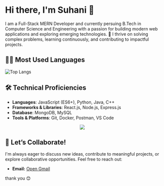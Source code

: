 # Hi there, I'm Suhani 👋

I am a Full-Stack MERN Developer and currently persuing  B.Tech in Computer Science and Engineering  with a passion for building modern web applications and exploring emerging technologies. 🚀 I thrive on solving complex problems, learning continuously, and contributing to impactful projects.

## 👩‍💻 Most Used Languages
![Top Langs](https://github-readme-stats.vercel.app/api/top-langs/?username=Suhanii-13&layout=donut)


## 🛠️ Technical Proficiencies  
- **Languages**: JavaScript (ES6+), Python, Java, C++  
- **Frameworks & Libraries**: React.js, Node.js, Express.js  
- **Database**: MongoDB, MySQL  
- **Tools & Platforms**: Git, Docker, Postman, VS Code

    
<p align="center">
  <a href="https://skillicons.dev">
    <img src="https://skillicons.dev/icons?i=html,css,js,mysql,tailwind,react,nodejs,git,github,postman,mongodb,java" />
  </a>
</p>

##


## 🤝 Let’s Collaborate!  
I'm always eager to discuss new ideas, contribute to meaningful projects, or explore collaborative opportunities. Feel free to reach out:  

- **Email:** [Open Gmail](https://mail.google.com/mail/?view=cm&fs=1&to=suhanishaikh.1304@gmail.com)


thank you 😊
